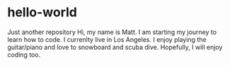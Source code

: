 # hello-world
Just another repository
Hi, my name is Matt. I am starting my journey to learn how to code. I currenlty live in Los Angeles. I enjoy playing the guitar/piano and love to snowboard and scuba dive. Hopefully, I will enjoy coding too.
